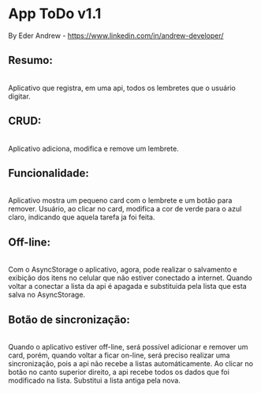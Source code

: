<h1>App ToDo v1.1</h1>

By Eder Andrew - https://www.linkedin.com/in/andrew-developer/

<h2>Resumo:</h2><br/>
Aplicativo que registra, em uma api, todos os lembretes que o usuário digitar.

<h2>CRUD:</h2><br/>
Aplicativo adiciona, modifica e remove um lembrete.

<h2>Funcionalidade:</h2><br/>
Aplicativo mostra um pequeno card com o lembrete e um botão para remover.
Usuário, ao clicar no card, modifica a cor de verde para o azul claro, indicando que aquela tarefa ja foi feita.

<h2>Off-line:</h2><br/>
Com o AsyncStorage o aplicativo, agora, pode realizar o salvamento e exibição dos itens no celular que não estiver conectado a internet. Quando voltar a conectar a lista da api é apagada e substituida pela lista que esta salva no AsyncStorage. 

<h2>Botão de sincronização:</h2><br/>
Quando o aplicativo estiver off-line, será possível adicionar e remover um card, porém, quando voltar a ficar on-line,
será preciso realizar uma sincronização, pois a api não recebe a listas automáticamente. Ao clicar no botão no canto superior direito, a api recebe todos os dados que foi modificado na lista. Substitui a lista antiga pela nova. 